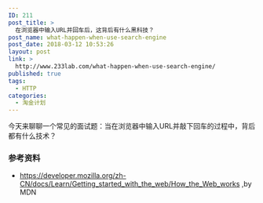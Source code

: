 ```yaml
---
ID: 211
post_title: >
  在浏览器中输入URL并回车后，这背后有什么黑科技？
post_name: what-happen-when-use-search-engine
post_date: 2018-03-12 10:53:26
layout: post
link: >
  http://www.233lab.com/what-happen-when-use-search-engine/
published: true
tags:
  - HTTP
categories:
  - 淘金计划
---
```

今天来聊聊一个常见的面试题：当在浏览器中输入URL并敲下回车的过程中，背后都有什么技术？







### 参考资料
- https://developer.mozilla.org/zh-CN/docs/Learn/Getting_started_with_the_web/How_the_Web_works ,by MDN